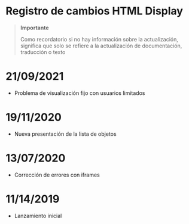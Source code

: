 # Registro de cambios HTML Display

>**Importante**
>
>Como recordatorio si no hay información sobre la actualización, significa que solo se refiere a la actualización de documentación, traducción o texto

# 21/09/2021

- Problema de visualización fijo con usuarios limitados

# 19/11/2020

- Nueva presentación de la lista de objetos

# 13/07/2020

- Corrección de errores con iframes

# 11/14/2019

- Lanzamiento inicial
